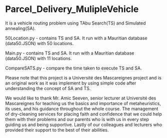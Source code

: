 # Parcel_Delivery_MulipleVehicle

It is a vehicle routing problem using TAbu Search(TS) and Simulated annealing(SA).

50Location.py - contains TS and SA. It run with a Mauritian database (data50.JSON) with 50 locations.

Main.py - contains TS and SA. It run with a Mauritian database (data50.JSON) with 11 locations.

CompareSATS.py - compare the time taken to execute TS and SA.


Please note that this project is a Université des Mascareignes project and is an original work as it was implement by using simple code after understanding the concept of SA and TS.

We would like to thank Mr. Amic Seeven, senior lecturer at Université des Mascareignes for teaching us the basics and importance of metaheuristics, its uses, and his guidance throughout the whole course. The management of dry-cleaning services for placing faith and confidence that we could help them with their problems and our parents who is with us in every step guiding us and being supportive. Lastly of our colleagues and lecturers who provided their support to the best of their abilities.
